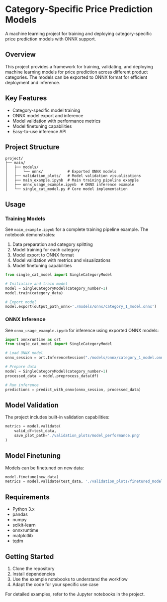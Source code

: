 # Category-Specific Price Prediction Models

A machine learning project for training and deploying category-specific price prediction models with ONNX support.

## Overview

This project provides a framework for training, validating, and deploying machine learning models for price prediction across different product categories. The models can be exported to ONNX format for efficient deployment and inference.

## Key Features

- Category-specific model training
- ONNX model export and inference
- Model validation with performance metrics
- Model finetuning capabilities
- Easy-to-use inference API

## Project Structure

```
project/
├── main/
│   ├── models/
│   │   └── onnx/           # Exported ONNX models
│   ├── validation_plots/   # Model validation visualizations
│   ├── main_example.ipynb  # Main training pipeline example
│   ├── onnx_usage_example.ipynb  # ONNX inference example
│   └── single_cat_model.py # Core model implementation
```

## Usage

### Training Models

See `main_example.ipynb` for a complete training pipeline example. The notebook demonstrates:

1. Data preparation and category splitting
2. Model training for each category
3. Model export to ONNX format
4. Model validation with metrics and visualizations
5. Model finetuning capabilities

```python
from single_cat_model import SingleCategoryModel

# Initialize and train model
model = SingleCategoryModel(category_number=1)
model.train(category_data)

# Export model
model.export(output_path_onnx='./models/onnx/category_1_model.onnx')
```

### ONNX Inference

See `onnx_usage_example.ipynb` for inference using exported ONNX models:

```python
import onnxruntime as ort
from single_cat_model import SingleCategoryModel

# Load ONNX model
onnx_session = ort.InferenceSession("./models/onnx/category_1_model.onnx")

# Prepare data
model = SingleCategoryModel(category_number=1)
processed_data = model.preprocess_data(df)

# Run inference
predictions = predict_with_onnx(onnx_session, processed_data)
```

## Model Validation

The project includes built-in validation capabilities:

```python
metrics = model.validate(
    valid_df=test_data,
    save_plot_path='./validation_plots/model_performance.png'
)
```

## Model Finetuning

Models can be finetuned on new data:

```python
model.finetune(new_data)
metrics = model.validate(test_data, './validation_plots/finetuned_model.png')
```

## Requirements

- Python 3.x
- pandas
- numpy
- scikit-learn
- onnxruntime
- matplotlib
- tqdm

## Getting Started

1. Clone the repository
2. Install dependencies
3. Use the example notebooks to understand the workflow
4. Adapt the code for your specific use case

For detailed examples, refer to the Jupyter notebooks in the project.
